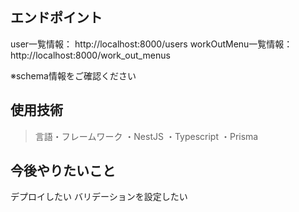## エンドポイント
user一覧情報： http://localhost:8000/users
workOutMenu一覧情報： http://localhost:8000/work_out_menus

※schema情報をご確認ください

## 使用技術
> 言語・フレームワーク
・NestJS
・Typescript
・Prisma

## 今後やりたいこと
デプロイしたい
バリデーションを設定したい

